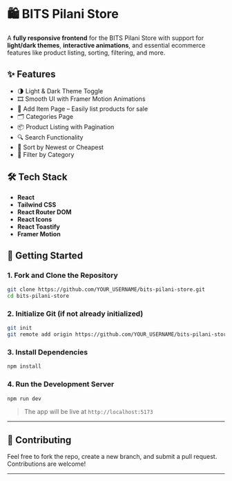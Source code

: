 # 🛍️ BITS Pilani Store

A **fully responsive frontend** for the BITS Pilani Store with support for **light/dark themes**, **interactive animations**, and essential ecommerce features like product listing, sorting, filtering, and more.

## ✨ Features

* 🌗 Light & Dark Theme Toggle
* 🎞️ Smooth UI with Framer Motion Animations
* 🛒 Add Item Page – Easily list products for sale
* 🗂️ Categories Page
* 📦 Product Listing with Pagination
* 🔍 Search Functionality
* 🧾 Sort by Newest or Cheapest
* 🔎 Filter by Category

## 🛠️ Tech Stack

* **React**
* **Tailwind CSS**
* **React Router DOM**
* **React Icons**
* **React Toastify**
* **Framer Motion**

## 🚀 Getting Started

### 1. Fork and Clone the Repository

```bash
git clone https://github.com/YOUR_USERNAME/bits-pilani-store.git
cd bits-pilani-store
```

### 2. Initialize Git (if not already initialized)

```bash
git init
git remote add origin https://github.com/YOUR_USERNAME/bits-pilani-store.git
```

### 3. Install Dependencies

```bash
npm install
```

### 4. Run the Development Server

```bash
npm run dev
```

> The app will be live at `http://localhost:5173`

---


## 🤝 Contributing

Feel free to fork the repo, create a new branch, and submit a pull request. Contributions are welcome!


---
